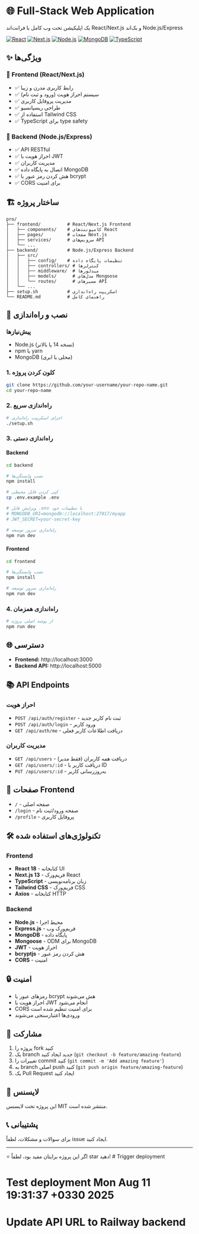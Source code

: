 # 🌐 Full-Stack Web Application

یک اپلیکیشن تحت وب کامل با فرانت‌اند React/Next.js و بک‌اند Node.js/Express

[![React](https://img.shields.io/badge/React-18-blue.svg)](https://reactjs.org/)
[![Next.js](https://img.shields.io/badge/Next.js-13-black.svg)](https://nextjs.org/)
[![Node.js](https://img.shields.io/badge/Node.js-Express-green.svg)](https://nodejs.org/)
[![MongoDB](https://img.shields.io/badge/MongoDB-Database-green.svg)](https://mongodb.com/)
[![TypeScript](https://img.shields.io/badge/TypeScript-5.0-blue.svg)](https://typescriptlang.org/)

## ✨ ویژگی‌ها

### 🎨 Frontend (React/Next.js)
- ✅ رابط کاربری مدرن و زیبا
- ✅ سیستم احراز هویت (ورود و ثبت نام)
- ✅ مدیریت پروفایل کاربری
- ✅ طراحی ریسپانسیو
- ✅ استفاده از Tailwind CSS
- ✅ TypeScript برای type safety

### 🔧 Backend (Node.js/Express)
- ✅ API RESTful
- ✅ احراز هویت با JWT
- ✅ مدیریت کاربران
- ✅ اتصال به پایگاه داده MongoDB
- ✅ هش کردن رمز عبور با bcrypt
- ✅ CORS برای امنیت

## 🏗️ ساختار پروژه

```
pro/
├── frontend/          # React/Next.js Frontend
│   ├── components/    # کامپوننت‌های React
│   ├── pages/         # صفحات Next.js
│   ├── services/      # سرویس‌های API
│   └── ...
├── backend/           # Node.js/Express Backend
│   ├── src/
│   │   ├── config/    # تنظیمات پایگاه داده
│   │   ├── controllers/ # کنترلرها
│   │   ├── middleware/  # میدلورها
│   │   ├── models/      # مدل‌های Mongoose
│   │   └── routes/      # مسیرهای API
│   └── ...
├── setup.sh           # اسکریپت راه‌اندازی
└── README.md          # راهنمای کامل
```

## 🚀 نصب و راه‌اندازی

### پیش‌نیازها
- Node.js (نسخه 14 یا بالاتر)
- npm یا yarn
- MongoDB (محلی یا ابری)

### 1. کلون کردن پروژه
```bash
git clone https://github.com/your-username/your-repo-name.git
cd your-repo-name
```

### 2. راه‌اندازی سریع
```bash
# اجرای اسکریپت راه‌اندازی
./setup.sh
```

### 3. راه‌اندازی دستی

#### Backend
```bash
cd backend

# نصب وابستگی‌ها
npm install

# کپی کردن فایل محیطی
cp .env.example .env

# ویرایش فایل .env با تنظیمات خود
# MONGODB_URI=mongodb://localhost:27017/myapp
# JWT_SECRET=your-secret-key

# راه‌اندازی سرور توسعه
npm run dev
```

#### Frontend
```bash
cd frontend

# نصب وابستگی‌ها
npm install

# راه‌اندازی سرور توسعه
npm run dev
```

### 4. راه‌اندازی همزمان
```bash
# از پوشه اصلی پروژه
npm run dev
```

## 🌐 دسترسی

- **Frontend:** http://localhost:3000
- **Backend API:** http://localhost:5000

## 📚 API Endpoints

### احراز هویت
- `POST /api/auth/register` - ثبت نام کاربر جدید
- `POST /api/auth/login` - ورود کاربر
- `GET /api/auth/me` - دریافت اطلاعات کاربر فعلی

### مدیریت کاربران
- `GET /api/users` - دریافت همه کاربران (فقط مدیر)
- `GET /api/users/:id` - دریافت کاربر با ID
- `PUT /api/users/:id` - به‌روزرسانی کاربر

## 📱 صفحات Frontend

- `/` - صفحه اصلی
- `/login` - صفحه ورود/ثبت نام
- `/profile` - پروفایل کاربری

## 🛠️ تکنولوژی‌های استفاده شده

### Frontend
- **React 18** - کتابخانه UI
- **Next.js 13** - فریم‌ورک React
- **TypeScript** - زبان برنامه‌نویسی
- **Tailwind CSS** - فریم‌ورک CSS
- **Axios** - کتابخانه HTTP

### Backend
- **Node.js** - محیط اجرا
- **Express.js** - فریم‌ورک وب
- **MongoDB** - پایگاه داده
- **Mongoose** - ODM برای MongoDB
- **JWT** - احراز هویت
- **bcryptjs** - هش کردن رمز عبور
- **CORS** - امنیت

## 🔒 امنیت

- رمزهای عبور با bcrypt هش می‌شوند
- احراز هویت با JWT انجام می‌شود
- CORS برای امنیت تنظیم شده است
- ورودی‌ها اعتبارسنجی می‌شوند

## 🤝 مشارکت

1. پروژه را fork کنید
2. یک branch جدید ایجاد کنید (`git checkout -b feature/amazing-feature`)
3. تغییرات را commit کنید (`git commit -m 'Add amazing feature'`)
4. به branch اصلی push کنید (`git push origin feature/amazing-feature`)
5. یک Pull Request ایجاد کنید

## 📝 لایسنس

این پروژه تحت لایسنس MIT منتشر شده است.

## 📞 پشتیبانی

برای سوالات و مشکلات، لطفاً issue ایجاد کنید.

---

⭐ اگر این پروژه برایتان مفید بود، لطفاً star دهید! # Trigger deployment
# Test deployment Mon Aug 11 19:31:37 +0330 2025
# Update API URL to Railway backend
